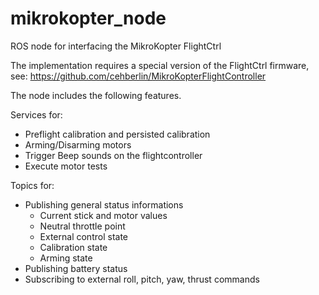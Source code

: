 # mikrokopter_node
ROS node for interfacing the MikroKopter FlightCtrl

The implementation requires a special version of the FlightCtrl firmware, see: 
https://github.com/cehberlin/MikroKopterFlightController

The node includes the following features.

Services for:
* Preflight calibration and persisted calibration
* Arming/Disarming motors
* Trigger Beep sounds on the flightcontroller
* Execute motor tests

Topics for:
* Publishing general status informations 
  * Current stick and motor values
  * Neutral throttle point
  * External control state
  * Calibration state
  * Arming state
* Publishing battery status
* Subscribing to external roll, pitch, yaw, thrust commands
